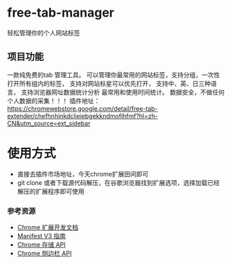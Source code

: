 # free-tab-manager
轻松管理你的个人网站标签

## 项目功能
一款纯免费的tab 管理工具。
可以管理你最常用的网站标签，支持分组，一次性打开所有组内的标签，
支持对网站标星可以优先打开，
支持中、英、日三种语言，
支持浏览器网址数据统计分析 最常用和使用时间统计。
数据安全，不做任何个人数据的采集！！！
插件地址： https://chromewebstore.google.com/detail/free-tab-extender/chefhnhinkdclieiebgekkndmofihfmf?hl=zh-CN&utm_source=ext_sidebar

# 使用方式
- 直接去插件市场地址，今天chrome扩展田间即可
- git clone 或者下载源代码解压，在谷歌浏览器找到扩展选项，选择加载已经解压的扩展程序即可使用


### 参考资源
- [Chrome 扩展开发文档](https://developer.chrome.com/docs/extensions/)
- [Manifest V3 指南](https://developer.chrome.com/docs/extensions/mv3/intro/)
- [Chrome 存储 API](https://developer.chrome.com/docs/extensions/reference/storage/)
- [Chrome 侧边栏 API](https://developer.chrome.com/docs/extensions/reference/sidePanel/) 